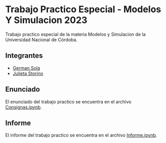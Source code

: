 # Trabajo Practico Especial - Modelos Y Simulacion 2023
Trabajo practico especial de la materia Modelos y Simulacion de la Universidad Nacional de Córdoba.

## Integrantes
- [German Sola](https://github.com/germansola)
- [Julieta Storino](https://github.com/JulietaStorino)

## Enunciado
El enunciado del trabajo practico se encuentra en el archivo [Consignas.ipynb](Consignas.ipynb).

## Informe
El informe del trabajo practico se encuentra en el archivo [Informe.ipynb](Informe.ipynb).
